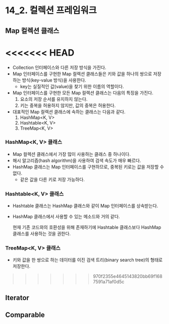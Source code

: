 # 14_2. 컬렉션 프레임워크

## Map 컬렉션 클래스 
<<<<<<< HEAD
=======

- Collection 인터페이스와 다른 저장 방식을 가진다.
- Map 인터페이스를 구현한 Map 컬렉션 클래스들은 키와 값을 하나의 쌍으로 저장하는 방식(key-value 방식)을 사용한다.
  - key는 실질적인 값(value)을 찾기 위한 이름의 역할이다.
- Map 인터페이스를 구현한 모든 Map 컬렉션 클래스는 다음의 특징을 가진다.
  1. 요소의 저장 순서를 유지하지 않는다.
  2. 키는 중복을 허용하지 않지만, 값의 중복은 허용한다.
- 대표적인 Map 컬렉션 클래스에 속하는 클래스는 다음과 같다.
  1. HashMap<K, V>
  2. Hashtable<K, V>
  3. TreeMap<K, V>

### HashMap<K, V> 클래스

- Map 컬렉션 클래스에서 가장 많이 사용하는 클래스 중 하나이다.
- 해시 알고리즘(hash algorithm)을 사용하여 검색 속도가 매우 빠르다.
- HashMap 클래스는 Map 인터페이스를 구현하므로, 중복된 키로는 값을 저장할 수 없다.
  - 같은 값을 다른 키로 저장 가능하다.

### Hashtable<K, V> 클래스

- Hashtable 클래스는 HashMap 클래스와 같이 Map 인터페이스를 상속받는다.

- HashMap 클래스에서 사용할 수 있는 메소드와 거의 같다. 

  현재 기존 코드와의 호환성을 위해 존재하기에 Hashtable 클래스보다 HashMap 클래스를 사용하는 것을 권한다.

### TreeMap<K, V> 클래스

- 키와 값을 한 쌍으로 하는 데이터를 이진 검색 트리(binary search tree)의 형태로 저장한다.




>>>>>>> 970f2355e4645143820bb69f1687591a71af0d5c

## Iterator 

## Comparable